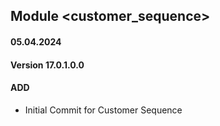 ## Module <customer_sequence>

#### 05.04.2024
#### Version 17.0.1.0.0
#### ADD
 - Initial Commit for Customer Sequence
